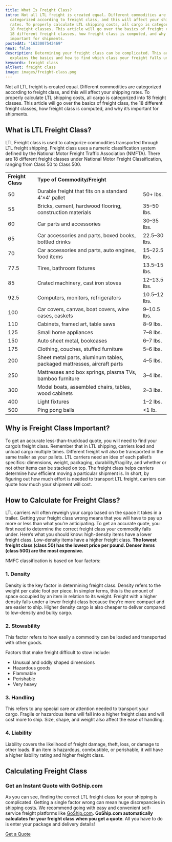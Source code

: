 ```yaml
---
title: What Is Freight Class?
intro: Not all LTL freight is created equal. Different commodities are
  categorized according to freight class, and this will affect your shipping
  rates. To properly calculate LTL shipping costs, all cargo is categorized into
  18 freight classes. This article will go over the basics of freight class, the
  18 different freight classes, how freight class is computed, and why it’s
  important for shipments. 
postedAt: "1633007543469"
news: false
description: Determining your freight class can be complicated. This article
  explains the basics and how to find which class your freight falls under.
keywords: freight class
altText: freight class
image: images/freight-class.png
---
```



Not all LTL freight is created equal. Different commodities are categorized according to freight class, and this will affect your shipping rates. To properly calculate LTL shipping costs, all cargo is categorized into 18 freight classes. This article will go over the basics of freight class, the 18 different freight classes, how freight class is computed, and why it’s important for shipments. 

## What is LTL Freight Class? 

LTL Freight class is used to categorize commodities transported through LTL freight shipping. Freight class uses a numeric classification system defined by the National Motor Freight Traffic Association (NMFTA). There are 18 different freight classes under National Motor Freight Classification, ranging from Class 50 to Class 500.  

|                    |                                                                          |               |
| ------------------ | ------------------------------------------------------------------------ | ------------- |
| **Freight Class**  | **Type of Commodity/Freight**                                            |               |
| 50                 | Durable freight that fits on a standard 4'×4' pallet                     | 50+ lbs.      |
| 55                 | Bricks, cement, hardwood flooring, construction materials                | 35–50 lbs.    |
| 60                 | Car parts and accessories                                                | 30–35 lbs.    |
| 65                 | Car accessories and parts, boxed books, bottled drinks                   | 22.5–30 lbs.  |
| 70                 | Car accessories and parts, auto engines, food items                      | 15–22.5 lbs.  |
| 77.5               | Tires, bathroom fixtures                                                 | 13.5–15 lbs.  |
| 85                 | Crated machinery, cast iron stoves                                       | 12–13.5 lbs.  |
| 92.5               | Computers, monitors, refrigerators                                       | 10.5–12 lbs.  |
| 100                | Car covers, canvas, boat covers, wine cases, caskets                     | 9–10.5 lbs.   |
| 110                | Cabinets, framed art, table saws                                         | 8–9 lbs.      |
| 125                | Small home appliances                                                    | 7–8 lbs.      |
| 150                | Auto sheet metal, bookcases                                              | 6–7 lbs.      |
| 175                | Clothing, couches, stuffed furniture                                     | 5–6 lbs.      |
| 200                | Sheet metal parts, aluminum tables, packaged mattresses, aircraft parts  | 4–5 lbs.      |
| 250                | Mattresses and box springs, plasma TVs, bamboo furniture                 | 3–4 lbs.      |
| 300                | Model boats, assembled chairs, tables, wood cabinets                     | 2–3 lbs.      |
| 400                | Light fixtures                                                           | 1–2 lbs.      |
| 500                | Ping pong balls                                                          | <1 lb.        |

## Why is Freight Class Important? 

To get an accurate less-than-truckload quote, you will need to find your cargo’s freight class. Remember that in LTL shipping, carriers load and unload cargo multiple times. Different freight will also be transported in the same trailer as your pallets. LTL carriers need an idea of each pallet’s specifics: dimensions, weight, packaging, durability/fragility, and whether or not other items can be stacked on top. The freight class helps carriers determine how efficient moving a particular shipment is. In short, by figuring out how much effort is needed to transport LTL freight, carriers can quote how much your shipment will cost. 

## How to Calculate for Freight Class? 

LTL carriers will often reweigh your cargo based on the space it takes in a trailer. Getting your freight class wrong means that you will have to pay up more or less than what you’re anticipating. To get an accurate quote, you first need to determine the correct freight class your commodity falls under. Here’s what you should know: high-density items have a lower freight class. Low-density items have a higher freight class. **The lowest freight class (class 50) has the lowest price per pound. Denser items (class 500) are the most expensive.** 

NMFC classification is based on four factors:

### 1. Density

Density is the key factor in determining freight class. Density refers to the weight per cubic foot per piece. In simpler terms, this is the amount of space occupied by an item in relation to its weight. Freight with a higher density falls under a lower freight class because they’re more compact and are easier to ship. Higher density cargo is also cheaper to deliver compared to low-density and bulky cargo. 

### 2. Stowability

This factor refers to how easily a commodity can be loaded and transported with other goods.  

Factors that make freight difficult to stow include: 

* Unusual and oddly shaped dimensions 
* Hazardous goods 
* Flammable 
* Perishable 
* Very heavy 

### 3. Handling

This refers to any special care or attention needed to transport your cargo. Fragile or hazardous items will fall into a higher freight class and will cost more to ship. Size, shape, and weight also affect the ease of handling. 

### 4. Liability

Liability covers the likelihood of freight damage, theft, loss, or damage to other loads. If an item is hazardous, combustible, or perishable, it will have a higher liability rating and higher freight class. 

## Calculating Freight Class  

### Get an Instant Quote with GoShip.com 

As you can see, finding the correct LTL freight class for your shipping is complicated. Getting a single factor wrong can mean huge discrepancies in shipping costs. We recommend going with easy and convenient self-service freight platforms like [GoShip.com](http://goship.com/). **GoShip.com automatically calculates for your freight class when you get a quote**. All you have to do is enter your package and delivery details! 

[Get a Quote](http://goship.com/) 

